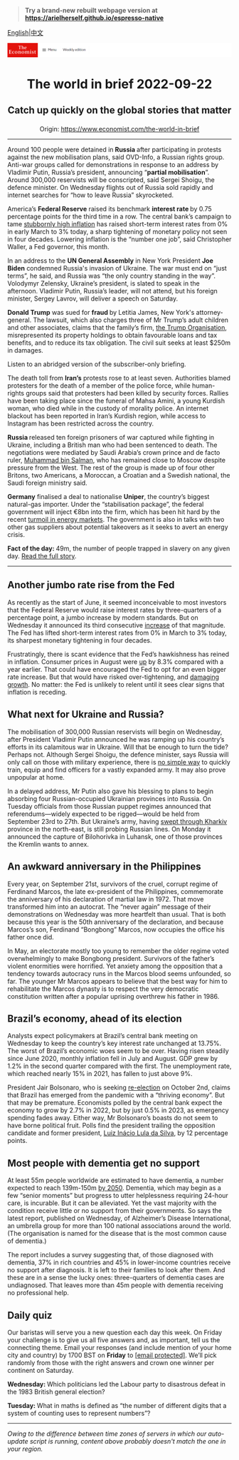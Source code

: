 > **Try a brand-new rebuilt webpage version at https://arielherself.github.io/espresso-native**

[English](https://github.com/arielherself/espresso/blob/main/README.md)|[中文](https://github-com.translate.goog/arielherself/espresso/blob/main/README.md?_x_tr_sl=en&_x_tr_tl=zh-CN&_x_tr_hl=zh-CN&_x_tr_pto=wapp)



![The Economist](menubar.png)

# <p align="center">The world in brief 2022-09-22</p>

## <p align="center">Catch up quickly on the global stories that matter</p>

<p align="center">Origin: <a href="https://www.economist.com/the-world-in-brief">https://www.economist.com/the-world-in-brief</a><hr>

Around 100 people were detained in<strong> Russia </strong>after participating in protests against the new mobilisation plans, said OVD-Info, a Russian rights group. Anti-war groups called for demonstrations in response to an address by Vladimir Putin, Russia’s president, announcing “<strong>partial mobilisation</strong>”. Around 300,000 reservists will be conscripted, said Sergei Shoigu, the defence minister. On Wednesday flights out of Russia sold rapidly and internet searches for “how to leave Russia” skyrocketed.

America’s <strong>Federal Reserve</strong> raised its benchmark <strong>interest rate </strong>by 0.75 percentage points for the third time in a row. The central bank’s campaign to tame [stubbornly high inflation](https://www.economist.com/leaders/2022/09/14/to-fix-americas-inflation-problem-the-federal-reserve-must-go-big) has raised short-term interest rates from 0% in early March to 3% today, a sharp tightening of monetary policy not seen in four decades. Lowering inflation is the “number one job”, said Christopher Waller, a Fed governor, this month.

In an address to the <strong>UN General Assembly</strong> in New York President <strong>Joe Biden</strong> condemned Russia&#x27;s invasion of Ukraine. The war must end on “just terms”, he said, and Russia was “the only country standing in the way”. Volodymyr Zelensky, Ukraine’s president, is slated to speak in the afternoon. Vladimir Putin, Russia’s leader, will not attend, but his foreign minister, Sergey Lavrov, will deliver a speech on Saturday.

<strong>Donald Trump</strong> was sued for <strong>fraud </strong>by Letitia James, New York&#x27;s attorney-general. The lawsuit, which also charges three of Mr Trump’s adult children and other associates, claims that the family’s firm, [the Trump Organisation](https://www.economist.com/united-states/2021/06/30/the-trump-organisation-and-its-cfo-face-criminal-charges), misrepresented its property holdings to obtain favourable loans and tax benefits, and to reduce its tax obligation. The civil suit seeks at least $250m in damages.

Listen to an abridged version of the subscriber-only briefing.

The death toll from <strong>Iran’s</strong> protests rose to at least seven. Authorities blamed protesters for the death of a member of the police force, while human-rights groups said that protesters had been killed by security forces. Rallies have been taking place since the funeral of Mahsa Amini, a young Kurdish woman, who died while in the custody of morality police. An internet blackout has been reported in Iran’s Kurdish region, while access to Instagram has been restricted across the country.

<strong>Russia </strong>released ten foreign prisoners of war captured while fighting in Ukraine, including a British man who had been sentenced to death. The negotiations were mediated by Saudi Arabia’s crown prince and de facto ruler, [Muhammad bin Salman](https://www.economist.com/1843/2022/07/28/mbs-despot-in-the-desert), who has remained close to Moscow despite pressure from the West. The rest of the group is made up of four other Britons, two Americans, a Moroccan, a Croatian and a Swedish national, the Saudi foreign ministry said.

<strong>Germany</strong> finalised a deal to nationalise <strong>Uniper</strong>, the country’s biggest natural-gas importer. Under the “stabilisation package”, the federal government will inject €8bn into the firm, which has been hit hard by the recent [turmoil in energy markets](https://www.economist.com/leaders/2022/09/01/how-to-prevent-europes-energy-crunch-spiralling-into-an-economic-crisis). The government is also in talks with two other gas suppliers about potential takeovers as it seeks to avert an energy crisis.

<strong>Fact of the day: </strong>49m, the number of people trapped in slavery on any given day. [Read the full story](https://www.economist.com/graphic-detail/2022/09/20/the-number-of-people-in-modern-slavery-is-increasing).

----------

## Another jumbo rate rise from the Fed

As recently as the start of June, it seemed inconceivable to most investors that the Federal Reserve would raise interest rates by three-quarters of a percentage point, a jumbo increase by modern standards. But on Wednesday it announced its third consecutive [increase](https://www.economist.com/graphic-detail/2022/07/27/the-fed-is-no-longer-taking-baby-steps-to-rein-in-inflation) of that magnitude. The Fed has lifted short-term interest rates from 0% in March to 3% today, its sharpest monetary tightening in four decades.

Frustratingly, there is scant evidence that the Fed’s hawkishness has reined in inflation. Consumer prices in August were [up](https://www.economist.com/finance-and-economics/2022/09/13/america-still-has-an-inflation-problem) by 8.3% compared with a year earlier. That could have encouraged the Fed to opt for an even bigger rate increase. But that would have risked over-tightening, and [damaging growth](https://www.economist.com/leaders/2022/09/14/to-fix-americas-inflation-problem-the-federal-reserve-must-go-big). No matter: the Fed is unlikely to relent until it sees clear signs that inflation is receding.

## What next for Ukraine and Russia?

The mobilisation of 300,000 Russian reservists will begin on Wednesday, after President Vladimir Putin announced he was ramping up his country’s efforts in its calamitous war in Ukraine. Will that be enough to turn the tide? Perhaps not. Although Sergei Shoigu, the defence minister, says Russia will only call on those with military experience, there is [no simple way](https://www.economist.com/europe/2022/09/20/vladimir-putins-situation-looks-ever-more-desperate) to quickly train, equip and find officers for a vastly expanded army. It may also prove unpopular at home.

In a delayed address, Mr Putin also gave his blessing to plans to begin absorbing four Russian-occupied Ukrainian provinces into Russia. On Tuesday officials from those Russian puppet regimes announced that referendums—widely expected to be rigged—would be held from September 23rd to 27th. But Ukraine’s army, having [swept through Kharkiv](https://www.economist.com/europe/2022/09/18/where-next-for-ukraines-army) province in the north-east, is still probing Russian lines. On Monday it announced the capture of Bilohorivka in Luhansk, one of those provinces the Kremlin wants to annex. 

## An awkward anniversary in the Philippines

Every year, on September 21st, survivors of the cruel, corrupt regime of Ferdinand Marcos, the late ex-president of the Philippines, commemorate the anniversary of his declaration of martial law in 1972. That move transformed him into an autocrat. The “never again” message of their demonstrations on Wednesday was more heartfelt than usual. That is both because this year is the 50th anniversary of the declaration, and because Marcos’s son, Ferdinand “Bongbong” Marcos, now occupies the office his father once did. 

In May, an electorate mostly too young to remember the older regime voted overwhelmingly to make Bongbong president. Survivors of the father’s violent enormities were horrified. Yet anxiety among the opposition that a tendency towards autocracy runs in the Marcos blood seems unfounded, so far. The younger Mr Marcos appears to believe that the best way for him to rehabilitate the Marcos dynasty is to respect the very democratic constitution written after a popular uprising overthrew his father in 1986.

## Brazil’s economy, ahead of its election

Analysts expect policymakers at Brazil’s central bank meeting on Wednesday to keep the country’s key interest rate unchanged at 13.75%. The worst of Brazil’s economic woes seem to be over. Having risen steadily since June 2020, monthly inflation fell in July and August. GDP grew by 1.2% in the second quarter compared with the first. The unemployment rate, which reached nearly 15% in 2021, has fallen to just above 9%. 

President Jair Bolsonaro, who is seeking [re-election](https://www.economist.com/the-americas/2022/04/02/brazils-presidential-election-in-october-will-be-about-the-economy) on October 2nd, claims that Brazil has emerged from the pandemic with a “thriving economy”. But that may be premature. Economists polled by the central bank expect the economy to grow by 2.7% in 2022, but by just 0.5% in 2023, as emergency spending fades away. Either way, Mr Bolsonaro’s boasts do not seem to have borne political fruit. Polls find the president trailing the opposition candidate and former president, [Luiz Inácio Lula da Silva](https://www.economist.com/the-americas/2022/09/19/how-left-wing-on-economics-is-luiz-inacio-lula-da-silva), by 12 percentage points.

## Most people with dementia get no support

At least 55m people worldwide are estimated to have dementia, a number expected to reach 139m-150m [by 2050](https://www.economist.com/graphic-detail/2022/01/11/dementia-will-affect-more-than-150m-people-worldwide-by-2050). Dementia, which may begin as a few “senior moments” but progress to utter helplessness requiring 24-hour care, is incurable. But it can be alleviated. Yet the vast majority with the condition receive little or no support from their governments. So says the latest report, published on Wednesday, of Alzheimer’s Disease International, an umbrella group for more than 100 national associations around the world. (The organisation is named for the disease that is the most common cause of dementia.) 

The report includes a survey suggesting that, of those diagnosed with dementia, 37% in rich countries and 45% in lower-income countries receive no support after diagnosis. It is left to their families to look after them. And these are in a sense the lucky ones: three-quarters of dementia cases are undiagnosed. That leaves more than 45m people with dementia receiving no professional help.

## Daily quiz

Our baristas will serve you a new question each day this week. On Friday your challenge is to give us all five answers and, as important, tell us the connecting theme. Email your responses (and include mention of your home city and country) by 1700 BST on <strong>Friday</strong> to [<span class="__cf_email__" data-cfemail="81d0f4e8fbc4f2f1f3e4f2f2eec1e4e2eeefeeece8f2f5afe2eeec">[email&#160;protected]</span>](https://mail.google.com/mail/?view=cm&amp;fs=1&amp;tf=1&amp;to=QuizEspresso@economist.com). We’ll pick randomly from those with the right answers and crown one winner per continent on Saturday.

<strong>Wednesday: </strong>Which politicians led the Labour party to disastrous defeat in the 1983 British general election?  
  
<strong>Tuesday: </strong>What in maths is defined as “the number of different digits that a system of counting uses to represent numbers”?

----------

*Owing to the difference between time zones of servers in which our auto-update script is running, content above probably doesn't match the one in your region.*

